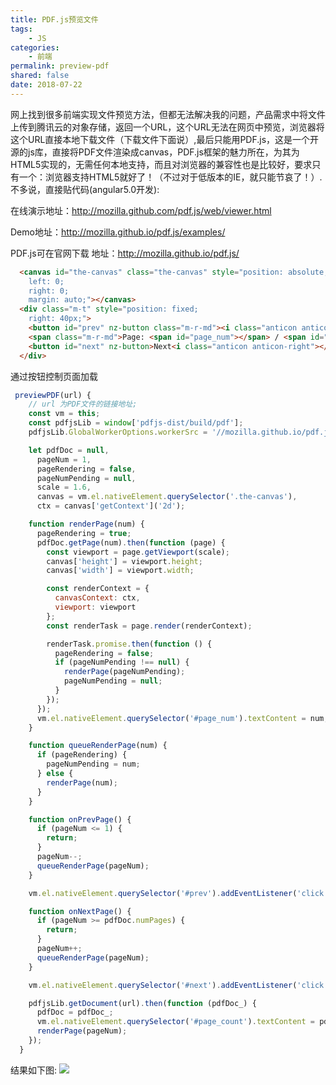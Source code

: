 ```yaml
---
title: PDF.js预览文件
tags:
    - JS
categories:
    - 前端
permalink: preview-pdf
shared: false
date: 2018-07-22
---
```

网上找到很多前端实现文件预览方法，但都无法解决我的问题，产品需求中将文件上传到腾讯云的对象存储，返回一个URL，这个URL无法在网页中预览，浏览器将这个URL直接本地下载文件（下载文件下面说）,最后只能用PDF.js，这是一个开源的js库，直接将PDF文件渲染成canvas，PDF.js框架的魅力所在，为其为HTML5实现的，无需任何本地支持，而且对浏览器的兼容性也是比较好，要求只有一个：浏览器支持HTML5就好了！（不过对于低版本的IE，就只能节哀了！）.不多说，直接贴代码(angular5.0开发):

在线演示地址：http://mozilla.github.com/pdf.js/web/viewer.html

Demo地址：http://mozilla.github.io/pdf.js/examples/

PDF.js可在官网下载  地址：http://mozilla.github.io/pdf.js/
```html
  <canvas id="the-canvas" class="the-canvas" style="position: absolute;
    left: 0;
    right: 0;
    margin: auto;"></canvas>
  <div class="m-t" style="position: fixed;
    right: 40px;">
    <button id="prev" nz-button class="m-r-md"><i class="anticon anticon-left"></i>Previous</button>
    <span class="m-r-md">Page: <span id="page_num"></span> / <span id="page_count"></span></span>
    <button id="next" nz-button>Next<i class="anticon anticon-right"></i></button>
  </div>

```
通过按钮控制页面加载
```js
 previewPDF(url) {
    // url 为PDF文件的链接地址;
    const vm = this;
    const pdfjsLib = window['pdfjs-dist/build/pdf'];
    pdfjsLib.GlobalWorkerOptions.workerSrc = '//mozilla.github.io/pdf.js/build/pdf.worker.js';

    let pdfDoc = null,
      pageNum = 1,
      pageRendering = false,
      pageNumPending = null,
      scale = 1.6,
      canvas = vm.el.nativeElement.querySelector('.the-canvas'),
      ctx = canvas['getContext']('2d');

    function renderPage(num) {
      pageRendering = true;
      pdfDoc.getPage(num).then(function (page) {
        const viewport = page.getViewport(scale);
        canvas['height'] = viewport.height;
        canvas['width'] = viewport.width;

        const renderContext = {
          canvasContext: ctx,
          viewport: viewport
        };
        const renderTask = page.render(renderContext);

        renderTask.promise.then(function () {
          pageRendering = false;
          if (pageNumPending !== null) {
            renderPage(pageNumPending);
            pageNumPending = null;
          }
        });
      });
      vm.el.nativeElement.querySelector('#page_num').textContent = num;
    }

    function queueRenderPage(num) {
      if (pageRendering) {
        pageNumPending = num;
      } else {
        renderPage(num);
      }
    }

    function onPrevPage() {
      if (pageNum <= 1) {
        return;
      }
      pageNum--;
      queueRenderPage(pageNum);
    }

    vm.el.nativeElement.querySelector('#prev').addEventListener('click', onPrevPage);

    function onNextPage() {
      if (pageNum >= pdfDoc.numPages) {
        return;
      }
      pageNum++;
      queueRenderPage(pageNum);
    }

    vm.el.nativeElement.querySelector('#next').addEventListener('click', onNextPage);

    pdfjsLib.getDocument(url).then(function (pdfDoc_) {
      pdfDoc = pdfDoc_;
      vm.el.nativeElement.querySelector('#page_count').textContent = pdfDoc.numPages;
      renderPage(pageNum);
    });
  }
```

结果如下图:
![](/images/pdf.jpg)